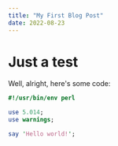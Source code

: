 ```yaml
---
title: "My First Blog Post"
date: 2022-08-23
---
```

# Just a test

Well, alright, here's some code:

```perl
#!/usr/bin/env perl

use 5.014;
use warnings;

say 'Hello world!';
```
